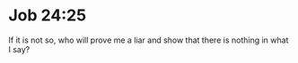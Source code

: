 # Job 24:25

If it is not so, who will prove me a liar and show that there is nothing in what I say?
